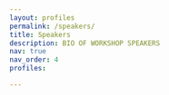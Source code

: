```yaml
---
layout: profiles
permalink: /speakers/
title: Speakers
description: BIO OF WORKSHOP SPEAKERS
nav: true
nav_order: 4
profiles:

---
```

